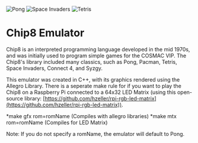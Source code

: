 ![Pong](https://imgur.com/DrmBm2v)
![Space Invaders](https://imgur.com/OGiYEV8)
![Tetris](https://imgur.com/30Vc2Jn)

# Chip8 Emulator
Chip8 is an interpreted programming language developed in the mid 1970s, and was initially used to program simple games for the COSMAC VIP. The Chip8's library included many classics, such as Pong, Pacman, Tetris, Space Invaders, Connect 4, and Syzgy.

This emulator was created in C++, with its graphics rendered using the Allegro Library. There is a seperate make rule for if you want to play the Chip8 on a Raspberry Pi connected to a 64x32 LED Matrix (using this open-source library: [https://github.com/hzeller/rpi-rgb-led-matrix](https://github.com/hzeller/rpi-rgb-led-matrix)). 

*make gfx rom=romName (Compiles with allegro libraries)
*make mtx rom=romName (Compiles for LED Matrix)

Note: If you do not specify a romName, the emulator will default to Pong.